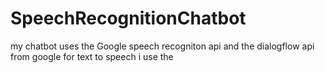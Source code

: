 # SpeechRecognitionChatbot
my chatbot uses the Google speech recogniton api and the dialogflow api from google
for text to speech i use the 

